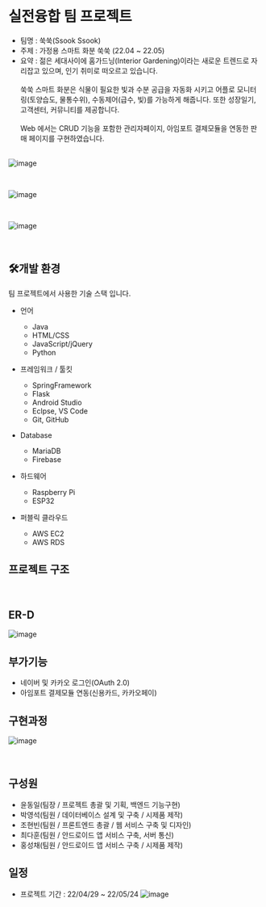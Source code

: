 # 실전융합 팀 프로젝트
  - 팀명 : 쑥쑥(Ssook Ssook)
  - 주제 : 가정용 스마트 화분 쑥쑥 (22.04 ~ 22.05)
  - 요약 : 젊은 세대사이에 홈가드닝(Interior Gardening)이라는 새로운 트렌드로 자리잡고 있으며, 인기 취미로 떠오르고 있습니다. <br><br> 쑥쑥 스마트 화분은 식물이 필요한 빛과 수분 공급을 자동화 시키고 어플로 모니터링(토양습도, 물통수위), 수동제어(급수, 빛)를 가능하게 해줍니다. 또한 성장일기, 고객센터, 커뮤니티를 제공합니다.<br><br> Web 에서는 CRUD  기능을 포함한 관리자페이지, 아임포트 결제모듈을 연동한 판매 페이지를 구현하였습니다. <br><br>
  
![image](https://user-images.githubusercontent.com/54389682/170689982-d767bb13-5fdf-451d-ab04-f8ebbde63a3a.png) 

<br>

![image](https://user-images.githubusercontent.com/54389682/170690163-1a96edab-110e-49ae-8f85-52332c83004a.png)

<br>

![image](https://user-images.githubusercontent.com/54389682/170690097-3e8a0b84-0877-4e4b-a1f8-55bef8cffc52.png)

<br>



## 🛠개발 환경
팀 프로젝트에서 사용한 기술 스택 입니다.

- 언어
	- Java
	- HTML/CSS
	- JavaScript/jQuery
	- Python
- 프레임워크 / 툴킷 
	- SpringFramework
	- Flask
	- Android Studio
	- Eclpse, VS Code
	- Git, GitHub

- Database
	- MariaDB
	- Firebase
- 하드웨어
	- Raspberry Pi
	- ESP32
- 퍼블릭 클라우드
    - AWS EC2
    - AWS RDS

## 프로젝트 구조

<br>

## ER-D

![image](https://user-images.githubusercontent.com/54389682/170691041-76927fac-7fda-4f86-b3e6-32353bb4257d.png)

## 부가기능
- 네이버 및 카카오 로그인(OAuth 2.0)
- 아임포트 결제모듈 연동(신용카드, 카카오페이)

## 구현과정 
![image](https://user-images.githubusercontent.com/54389682/170697405-203aa402-56c6-4ec7-bb7e-5b22b5af43f9.png)

<br>

## 구성원

- 윤동일(팀장 / 프로젝트 총괄 및 기획, 백엔드 기능구현)
- 박영석(팀원 / 데이터베이스 설계 및 구축 / 시제품 제작)
- 조현빈(팀원 / 프론트엔드 총괄 / 웹 서비스 구축 및 디자인)
- 최다훈(팀원 / 안드로이드 앱 서비스 구축, 서버 통신)
- 홍성채(팀원 / 안드로이드 앱 서비스 구축 / 시제품 제작)


## 일정 
- 프로젝트 기간 : 22/04/29 ~ 22/05/24
![image](https://user-images.githubusercontent.com/54389682/170426145-764c60d6-a5cd-4bdf-bbb7-9cd0b9e46176.png)


